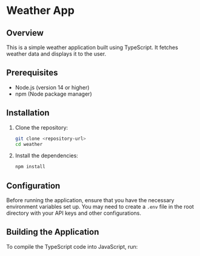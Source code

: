 # Weather App

## Overview
This is a simple weather application built using TypeScript. It fetches weather data and displays it to the user.

## Prerequisites
- Node.js (version 14 or higher)
- npm (Node package manager)

## Installation

1. Clone the repository:
   ```bash
   git clone <repository-url>
   cd weather
   ```

2. Install the dependencies:
   ```bash
   npm install
   ```

## Configuration
Before running the application, ensure that you have the necessary environment variables set up. You may need to create a `.env` file in the root directory with your API keys and other configurations.

## Building the Application
To compile the TypeScript code into JavaScript, run: